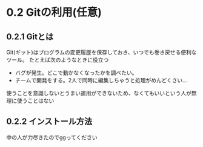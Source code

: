 # 0.2 Gitの利用(任意)
## 0.2.1 Gitとは
Git(ギット)はプログラムの変更履歴を保存しておき、いつでも巻き戻せる便利なツール。
たとえば次のようなときに役立つ
- バグが発生。どこで動かなくなったかを調べたい。
- チームで開発をする。2人で同時に編集しちゃうと処理がめんどくさい…

使うことを意識しないとうまい運用ができないため、なくてもいいという人が無理に使うことはない

## 0.2.2 インストール方法
中の人が力尽きたのでggってください
